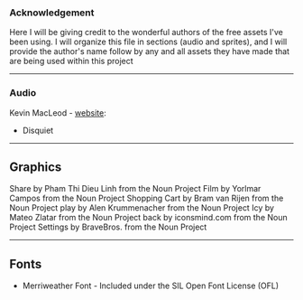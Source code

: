 ### Acknowledgement

Here I will be giving credit to the wonderful authors of the free assets I've been using. I will organize this file in sections (audio and sprites), and I will provide the author's name follow by any and all assets they have made that are being used within this project

-----------------------------------

### Audio

Kevin MacLeod - [website](http://incompetech.com): 

- Disquiet

------------------------------------

## Graphics

Share by Pham Thi Dieu Linh from the Noun Project
Film by Yorlmar Campos from the Noun Project
Shopping Cart by Bram van Rijen from the Noun Project
play by Alen Krummenacher from the Noun Project
Icy by Mateo Zlatar from the Noun Project
back by iconsmind.com from the Noun Project
Settings by BraveBros. from the Noun Project

------------------------------------

## Fonts

- Merriweather Font - Included under the SIL Open Font License (OFL)
